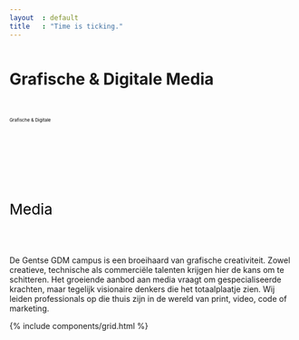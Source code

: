 ```yaml
---
layout  : default
title   : "Time is ticking."
---
```

<div class="container flex column maxed home">
    <div class="row flex column centered justified-c">
        <h1 class="ahs__title black xl padded-top-xxl padded-bottom-xl show-edge">
            <span class="blue">Grafische &amp; Digitale</span> Media
        </h1>
        <div class="svg-container ahs__title black xl padded-top-xxl padded-bottom-xl hide-edge">
            <div class="svg-box">
                <svg viewBox="0 0 900 100">
                    <symbol id="d-text">
                        <text text-anchor="left" x="0" y="72%" class="text--line">Grafische & Digitale</text>
                    </symbol>
                    <g class="g-ants">
                        <use xlink:href="#d-text"
                             class="text-copy"></use>
                    </g>
                </svg>
            </div>
            <div class="svg-box">
                <svg viewBox="0 0 270 110">
                    <symbol id="m-text">
                        <text text-anchor="left" x="0" y="72%" class="text--line">Media</text>
                    </symbol>
                    <g class="g-ants">
                        <use xlink:href="#m-text"
                             class="text-copy"></use>
                    </g>
                </svg>
            </div>
        </div>
        <div class="ahs__paragraph">
            <p class="intro padded-bottom-xl">
                De Gentse GDM campus is een broeihaard van grafische creativiteit. Zowel creatieve, technische als commerciële talenten krijgen hier de kans om te schitteren. Het groeiende aanbod aan media vraagt om gespecialiseerde krachten, maar tegelijk visionaire denkers die het totaalplaatje zien. Wij leiden professionals op die thuis zijn in de wereld van print, video, code of marketing.      
            </p>
        </div>
    </div>
    <div class="bg">
        <div class="shapes"></div>
        <div class="content"></div>
        <div class="fadeout"></div>
    </div>
</div>
{% include components/grid.html %}